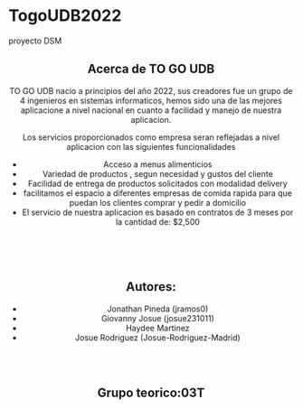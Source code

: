 # TogoUDB2022
proyecto DSM 
<!DOCTYPE HTML>
<!--
	Arcana by HTML5 UP
	html5up.net | @ajlkn
	Free for personal and commercial use under the CCA 3.0 license (html5up.net/license)
-->
<html>
	<head>
					<div class="container">
						<header class="major">
							<h2>Acerca de TO GO UDB</h2>
							<p>TO GO UDB nacio a principios del año 2022, sus creadores fue un grupo de 4 ingenieros en sistemas 
							informaticos, hemos sido una de las mejores aplicacione a nivel nacional en cuanto a facilidad y manejo de nuestra aplicacion.
			</p>
							<p>Los servicios proporcionados como empresa seran reflejadas a nivel aplicacion con las siguientes funcionalidades</p>
							<ul>
								<li>Acceso a menus alimenticios</li>
								<li>Variedad de productos , segun necesidad y gustos del cliente</li>
								<li>Facilidad de entrega de productos solicitados con modalidad delivery</li>
								<li>facilitamos el espacio a diferentes empresas de comida rapida para que puedan los clientes comprar y pedir a domicilio</li>
								<li>El servicio de nuestra aplicacion es basado en contratos de 3 meses por la cantidad de: $2,500</li>
								</ul>
								<br>
								<br>
								<br>
								<h2>Autores: </h2>
								<ul>
									<li>Jonathan Pineda (jramos0) </li>
								<li>Giovanny Josue (josue231011) </li>
								<li>Haydee Martinez</li>
									<li>Josue Rodriguez (Josue-Rodriguez-Madrid)</li>
							</ul>
									<br>
									<br>
									<h2>Grupo teorico:03T </h2>
								
							
	
</html> 
